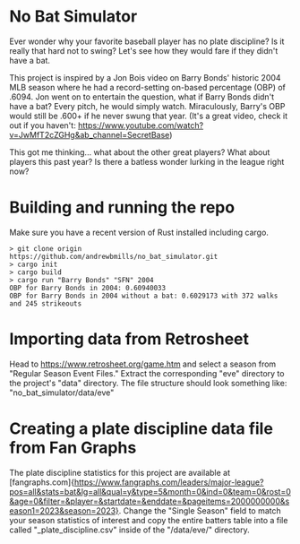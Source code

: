 # No Bat Simulator

Ever wonder why your favorite baseball player has no plate discipline? Is it really that hard not to swing? Let's see how they would fare if they didn't have a bat.

This project is inspired by a Jon Bois video on Barry Bonds' historic 2004 MLB season where he had a record-setting on-based percentage (OBP) of .6094.  Jon went on to entertain the question, what if Barry Bonds didn't have a bat?  Every pitch, he would simply watch.  Miraculously, Barry's OBP would still be .600+ if he never swung that year.  (It's a great video, check it out if you haven't: https://www.youtube.com/watch?v=JwMfT2cZGHg&ab_channel=SecretBase)

This got me thinking... what about the other great players?  What about players this past year?  Is there a batless wonder lurking in the league right now?

# Building and running the repo

Make sure you have a recent version of Rust installed including cargo.
```
> git clone origin https://github.com/andrewbmills/no_bat_simulator.git
> cargo init
> cargo build
> cargo run "Barry Bonds" "SFN" 2004
OBP for Barry Bonds in 2004: 0.60940033
OBP for Barry Bonds in 2004 without a bat: 0.6029173 with 372 walks and 245 strikeouts
```

# Importing data from Retrosheet

Head to https://www.retrosheet.org/game.htm and select a season from "Regular Season Event Files."  Extract the corresponding "<year>eve" directory to the project's "data" directory.  The file structure should look something like: "no_bat_simulator/data/<year>eve"

# Creating a plate discipline data file from Fan Graphs

The plate discipline statistics for this project are available at [fangraphs.com]{https://www.fangraphs.com/leaders/major-league?pos=all&stats=bat&lg=all&qual=y&type=5&month=0&ind=0&team=0&rost=0&age=0&filter=&player=&startdate=&enddate=&pageitems=2000000000&season1=2023&season=2023}.  Change the "Single Season" field to match your season statistics of interest and copy the entire batters table into a file called "<year>_plate_discipline.csv" inside of the "/data/<year>eve/" directory.